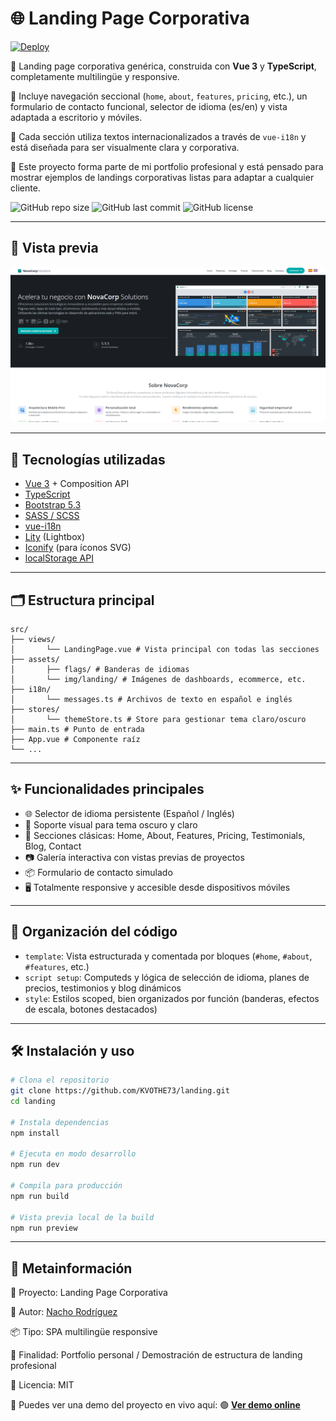 # 🌐 Landing Page Corporativa

[![Deploy](https://img.shields.io/github/deployments/KVOTHE73/landing/gh-pages?label=GitHub%20Pages)](https://kvothe73.github.io/landing)

🔶 Landing page corporativa genérica, construida con **Vue 3** y **TypeScript**, completamente multilingüe y responsive.

🔶 Incluye navegación seccional (`home`, `about`, `features`, `pricing`, etc.), un formulario de contacto funcional, selector de idioma (es/en) y vista adaptada a escritorio y móviles.

🔶 Cada sección utiliza textos internacionalizados a través de `vue-i18n` y está diseñada para ser visualmente clara y corporativa.

🔶 Este proyecto forma parte de mi portfolio profesional y está pensado para mostrar ejemplos de landings corporativas listas para adaptar a cualquier cliente.

![GitHub repo size](https://img.shields.io/github/repo-size/KVOTHE73/landing)
![GitHub last commit](https://img.shields.io/github/last-commit/KVOTHE73/landing)
![GitHub license](https://img.shields.io/github/license/KVOTHE73/landing)

---

## 📸 Vista previa

![dark](./public/assets/img/landingPreview.png)

---

## 🚀 Tecnologías utilizadas

- [Vue 3](https://vuejs.org/) + Composition API
- [TypeScript](https://www.typescriptlang.org/)
- [Bootstrap 5.3](https://getbootstrap.com/)
- [SASS / SCSS](https://sass-lang.com/)
- [vue-i18n](https://github.com/intlify/vue-i18n-next)
- [Lity](https://sorgalla.com/lity/) (Lightbox)
- [Iconify](https://iconify.design/) (para íconos SVG)
- [localStorage API](https://developer.mozilla.org/en-US/docs/Web/API/Window/localStorage)

---

## 🗂️ Estructura principal

```
src/
├── views/
│       └── LandingPage.vue # Vista principal con todas las secciones
├── assets/
│       ├── flags/ # Banderas de idiomas
│       └── img/landing/ # Imágenes de dashboards, ecommerce, etc.
├── i18n/
│       └── messages.ts # Archivos de texto en español e inglés
├── stores/
│       └── themeStore.ts # Store para gestionar tema claro/oscuro
├── main.ts # Punto de entrada
├── App.vue # Componente raíz
└── ...
```

---

## ✨ Funcionalidades principales

- 🌐 Selector de idioma persistente (Español / Inglés)
- 🎨 Soporte visual para tema oscuro y claro
- 📌 Secciones clásicas: Home, About, Features, Pricing, Testimonials, Blog, Contact
- 📷 Galería interactiva con vistas previas de proyectos
- 📦 Formulario de contacto simulado
- 🖥️ Totalmente responsive y accesible desde dispositivos móviles

---

## 🧩 Organización del código

- `template`: Vista estructurada y comentada por bloques (`#home`, `#about`, `#features`, etc.)
- `script setup`: Computeds y lógica de selección de idioma, planes de precios, testimonios y blog dinámicos
- `style`: Estilos scoped, bien organizados por función (banderas, efectos de escala, botones destacados)

---

## 🛠️ Instalación y uso

```bash
# Clona el repositorio
git clone https://github.com/KVOTHE73/landing.git
cd landing

# Instala dependencias
npm install

# Ejecuta en modo desarrollo
npm run dev

# Compila para producción
npm run build

# Vista previa local de la build
npm run preview
```

---

## 📅 Metainformación

📁 Proyecto: Landing Page Corporativa

🧠 Autor: [Nacho Rodríguez](https://www.nacho-rodriguez.com)

📦 Tipo: SPA multilingüe responsive

🎯 Finalidad: Portfolio personal / Demostración de estructura de landing profesional

🔗 Licencia: MIT

📣 Puedes ver una demo del proyecto en vivo aquí:
🟢 **[Ver demo online](https://kvothe73.github.io/landing)**
